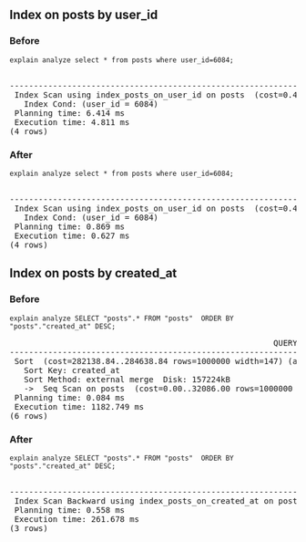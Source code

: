 ## Index on posts by user_id

### Before
`explain analyze select * from posts where user_id=6084;`

<pre>
                                                              QUERY PLAN                                                              
--------------------------------------------------------------------------------------------------------------------------------------
 Index Scan using index_posts_on_user_id on posts  (cost=0.42..58.35 rows=967 width=147) (actual time=0.258..4.643 rows=1000 loops=1)
   Index Cond: (user_id = 6084)
 Planning time: 6.414 ms
 Execution time: 4.811 ms
(4 rows)
</pre>

### After
`explain analyze select * from posts where user_id=6084;`

<pre>
                                                              QUERY PLAN                                                              
--------------------------------------------------------------------------------------------------------------------------------------
 Index Scan using index_posts_on_user_id on posts  (cost=0.42..58.35 rows=967 width=147) (actual time=0.040..0.517 rows=1000 loops=1)
   Index Cond: (user_id = 6084)
 Planning time: 0.869 ms
 Execution time: 0.627 ms
(4 rows)
</pre>

## Index on posts by created_at

### Before

`explain analyze SELECT "posts".* FROM "posts"  ORDER BY "posts"."created_at" DESC;`

<pre>
                                                       QUERY PLAN                                                        
-------------------------------------------------------------------------------------------------------------------------
 Sort  (cost=282138.84..284638.84 rows=1000000 width=147) (actual time=955.838..1129.186 rows=1000000 loops=1)
   Sort Key: created_at
   Sort Method: external merge  Disk: 157224kB
   ->  Seq Scan on posts  (cost=0.00..32086.00 rows=1000000 width=147) (actual time=0.014..114.301 rows=1000000 loops=1)
 Planning time: 0.084 ms
 Execution time: 1182.749 ms
(6 rows)
</pre>

### After

`explain analyze SELECT "posts".* FROM "posts"  ORDER BY "posts"."created_at" DESC;`

<pre>
                                                                          QUERY PLAN                                                                          
--------------------------------------------------------------------------------------------------------------------------------------------------------------
 Index Scan Backward using index_posts_on_created_at on posts  (cost=0.42..48069.43 rows=1000000 width=147) (actual time=0.020..231.796 rows=1000000 loops=1)
 Planning time: 0.558 ms
 Execution time: 261.678 ms
(3 rows)
</pre>
